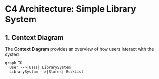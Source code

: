 # C4 Architecture: Simple Library System

## 1. Context Diagram
The **Context Diagram** provides an overview of how users interact with the system.

```mermaid
graph TD
  User -->|Uses| LibrarySystem
  LibrarySystem -->|Stores| BookList
```

